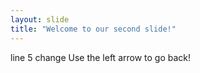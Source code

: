 ```yaml
---
layout: slide
title: "Welcome to our second slide!"
---
```

line 5 change
Use the left arrow to go back!
